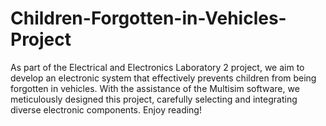 # Children-Forgotten-in-Vehicles-Project
As part of the Electrical and Electronics Laboratory 2 project, we aim to develop an electronic system that effectively prevents children from being forgotten in vehicles.
With the assistance of the Multisim software, we meticulously designed this project, carefully selecting and integrating diverse electronic components. 
Enjoy reading!
